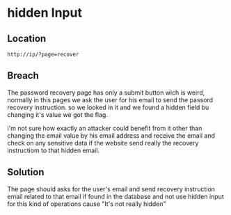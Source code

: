 # hidden Input

## Location

```
http://ip/?page=recover
```
## Breach

The password recovery page  has only a submit button wich is weird, normally in this pages we ask the user for his email to send the passord recovery instruction.
so we looked in it and we found a hidden field bu changing it's value we got the flag.

i'm not sure how exactly an attacker could benefit from it other than changing the email value by his email address and receive the email and check on any sensitive data if the website send really the recovery instructiom to that hidden email.

## Solution

The page should asks for the user's email and send recovery instruction email related to that email if found in the database and not use hidden input for this kind of operations cause "It's not really hidden"